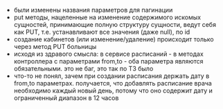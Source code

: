 - были изменены названия параметров для пагинации
- put методы, нацеленные на изменение содержимого искомых сущностей, принимающие полную структуру сущности, ведут себя как PUT, т.е. устанавливают все значения (даже null), по id
- создание кабинетов (или изменение/удаление) происходит только через метод PUT больницы
- исходя из здравого смысла: в сервисе расписаний - в методах контроллера с параметрами from,to - оба параметра являются обязательными. это не баг, это так по ТЗ было
- что-то не понял, зачем при создании расписания держать дату в from,to параметрах. получается, что добавлять расписание врача необходимо каждый новый день, потому что оно содержит дату и ограниченный диапазон в 12 часов